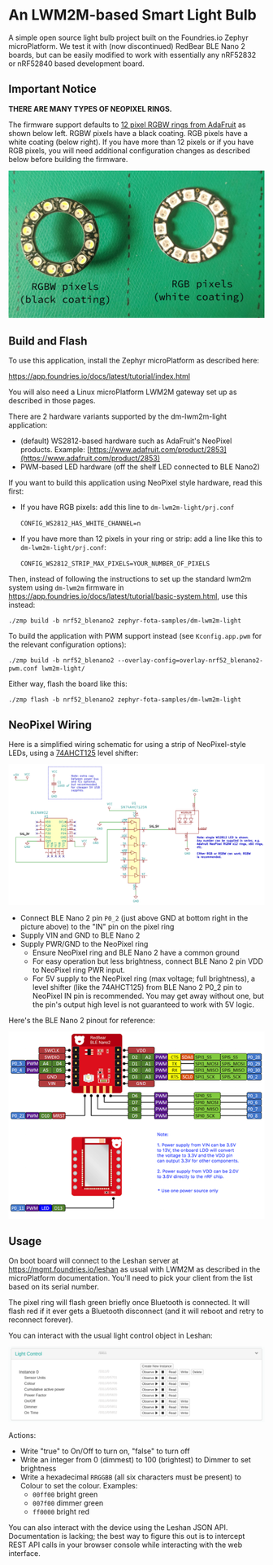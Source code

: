 # An LWM2M-based Smart Light Bulb

A simple open source light bulb project built on the Foundries.io
Zephyr microPlatform. We test it with (now discontinued) RedBear BLE
Nano 2 boards, but can be easily modified to work with essentially any
nRF52832 or nRF52840 based development board.

## Important Notice

**THERE ARE MANY TYPES OF NEOPIXEL RINGS.**

The firmware support defaults to [12 pixel RGBW rings from
AdaFruit](https://www.adafruit.com/product/2853) as shown below
left. RGBW pixels have a black coating. RGB pixels have a white
coating (below right). If you have more than 12 pixels or if you have
RGB pixels, you will need additional configuration changes as
described below before building the firmware.

![](/doc/pixel-types.jpg?raw=true)

## Build and Flash

To use this application, install the Zephyr microPlatform
as described here:

https://app.foundries.io/docs/latest/tutorial/index.html

You will also need a Linux microPlatform LWM2M gateway set up as
described in those pages.

There are 2 hardware variants supported by the dm-lwm2m-light application:

  * (default) WS2812-based hardware such as AdaFruit's NeoPixel products.
    Example: [https://www.adafruit.com/product/2853](https://www.adafruit.com/product/2853)
  * PWM-based LED hardware (off the shelf LED connected to BLE Nano2)

If you want to build this application using NeoPixel style hardware,
read this first:

- If you have RGB pixels: add this line to `dm-lwm2m-light/prj.conf`

  `CONFIG_WS2812_HAS_WHITE_CHANNEL=n`

- If you have more than 12 pixels in your ring or strip: add a line like
  this to `dm-lwm2m-light/prj.conf`:

  `CONFIG_WS2812_STRIP_MAX_PIXELS=YOUR_NUMBER_OF_PIXELS`

Then, instead of following the instructions to set up the standard
lwm2m system using `dm-lwm2m` firmware in
https://app.foundries.io/docs/latest/tutorial/basic-system.html, use
this instead:

```
./zmp build -b nrf52_blenano2 zephyr-fota-samples/dm-lwm2m-light
```

To build the application with PWM support instead (see `Kconfig.app.pwm`
for the relevant configuration options):

```
./zmp build -b nrf52_blenano2 --overlay-config=overlay-nrf52_blenano2-pwm.conf lwm2m-light/
```

Either way, flash the board like this:

```
./zmp flash -b nrf52_blenano2 zephyr-fota-samples/dm-lwm2m-light
```

## NeoPixel Wiring

Here is a simplified wiring schematic for using a strip of
NeoPixel-style LEDs, using a
[74AHCT125](https://www.adafruit.com/product/1787)
level shifter:

![](/doc/wiring-blenano2-neopixel.png?raw=true)

- Connect BLE Nano 2 pin `P0_2` (just above GND at bottom right in
  the picture above) to the "IN" pin on the pixel ring
- Supply VIN and GND to BLE Nano 2
- Supply PWR/GND to the NeoPixel ring
    - Ensure NeoPixel ring and BLE Nano 2 have a common ground
    - For easy operation but less brightness, connect BLE Nano 2 pin
      VDD to NeoPixel ring PWR input.
    - For 5V supply to the NeoPixel ring (max voltage; full brightness), a
      level shifter (like the 74AHCT125) from BLE Nano 2 P0_2 pin to
      NeoPixel IN pin is recommended. You may get away without one, but
      the pin's output high level is not guaranteed to work with 5V logic.

Here's the BLE Nano 2 pinout for reference:

![](/doc/blenano2-pinout.png?raw=true)

## Usage

On boot board will connect to the Leshan server at
https://mgmt.foundries.io/leshan as usual with LWM2M as described in
the microPlatform documentation. You'll need to pick your client from
the list based on its serial number.

The pixel ring will flash green briefly once Bluetooth is
connected. It will flash red if it ever gets a Bluetooth disconnect
(and it will reboot and retry to reconnect forever).

You can interact with the usual light control object in Leshan:

![](/doc/leshan-light.png?raw=true)

Actions:

- Write "true" to On/Off to turn on, "false" to turn off
- Write an integer from 0 (dimmest) to 100 (brightest) to Dimmer to
  set brightness
- Write a hexadecimal `RRGGBB` (all six characters must be present) to
  Colour to set the colour. Examples:
    - `00ff00` bright green
    - `007f00` dimmer green
    - `ff0000` bright red

You can also interact with the device using the Leshan JSON API.
Documentation is lacking; the best way to figure this out is to
intercept REST API calls in your browser console while interacting
with the web interface.
